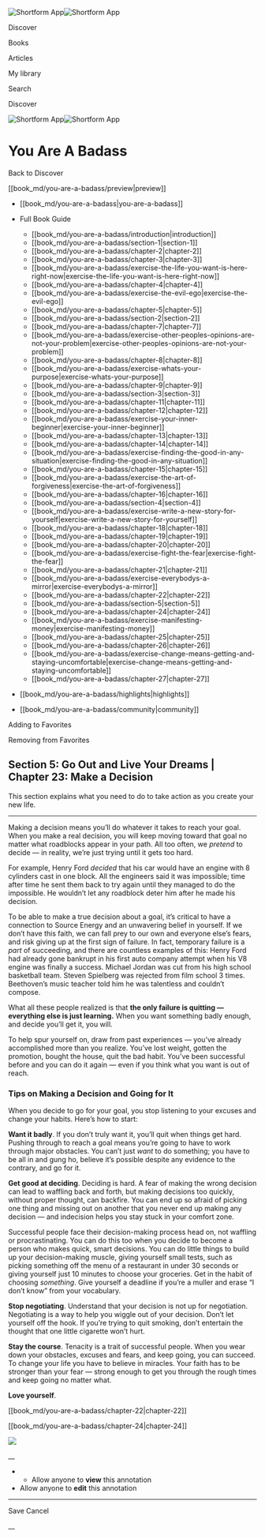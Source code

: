 ![Shortform App](/img/logo.36a2399e.svg)![Shortform App](/img/logo-dark.70c1b072.svg)

Discover

Books

Articles

My library

Search

Discover

![Shortform App](/img/logo.36a2399e.svg)![Shortform App](/img/logo-dark.70c1b072.svg)

# You Are A Badass

Back to Discover

[[book_md/you-are-a-badass/preview|preview]]

  * [[book_md/you-are-a-badass|you-are-a-badass]]
  * Full Book Guide

    * [[book_md/you-are-a-badass/introduction|introduction]]
    * [[book_md/you-are-a-badass/section-1|section-1]]
    * [[book_md/you-are-a-badass/chapter-2|chapter-2]]
    * [[book_md/you-are-a-badass/chapter-3|chapter-3]]
    * [[book_md/you-are-a-badass/exercise-the-life-you-want-is-here-right-now|exercise-the-life-you-want-is-here-right-now]]
    * [[book_md/you-are-a-badass/chapter-4|chapter-4]]
    * [[book_md/you-are-a-badass/exercise-the-evil-ego|exercise-the-evil-ego]]
    * [[book_md/you-are-a-badass/chapter-5|chapter-5]]
    * [[book_md/you-are-a-badass/section-2|section-2]]
    * [[book_md/you-are-a-badass/chapter-7|chapter-7]]
    * [[book_md/you-are-a-badass/exercise-other-peoples-opinions-are-not-your-problem|exercise-other-peoples-opinions-are-not-your-problem]]
    * [[book_md/you-are-a-badass/chapter-8|chapter-8]]
    * [[book_md/you-are-a-badass/exercise-whats-your-purpose|exercise-whats-your-purpose]]
    * [[book_md/you-are-a-badass/chapter-9|chapter-9]]
    * [[book_md/you-are-a-badass/section-3|section-3]]
    * [[book_md/you-are-a-badass/chapter-11|chapter-11]]
    * [[book_md/you-are-a-badass/chapter-12|chapter-12]]
    * [[book_md/you-are-a-badass/exercise-your-inner-beginner|exercise-your-inner-beginner]]
    * [[book_md/you-are-a-badass/chapter-13|chapter-13]]
    * [[book_md/you-are-a-badass/chapter-14|chapter-14]]
    * [[book_md/you-are-a-badass/exercise-finding-the-good-in-any-situation|exercise-finding-the-good-in-any-situation]]
    * [[book_md/you-are-a-badass/chapter-15|chapter-15]]
    * [[book_md/you-are-a-badass/exercise-the-art-of-forgiveness|exercise-the-art-of-forgiveness]]
    * [[book_md/you-are-a-badass/chapter-16|chapter-16]]
    * [[book_md/you-are-a-badass/section-4|section-4]]
    * [[book_md/you-are-a-badass/exercise-write-a-new-story-for-yourself|exercise-write-a-new-story-for-yourself]]
    * [[book_md/you-are-a-badass/chapter-18|chapter-18]]
    * [[book_md/you-are-a-badass/chapter-19|chapter-19]]
    * [[book_md/you-are-a-badass/chapter-20|chapter-20]]
    * [[book_md/you-are-a-badass/exercise-fight-the-fear|exercise-fight-the-fear]]
    * [[book_md/you-are-a-badass/chapter-21|chapter-21]]
    * [[book_md/you-are-a-badass/exercise-everybodys-a-mirror|exercise-everybodys-a-mirror]]
    * [[book_md/you-are-a-badass/chapter-22|chapter-22]]
    * [[book_md/you-are-a-badass/section-5|section-5]]
    * [[book_md/you-are-a-badass/chapter-24|chapter-24]]
    * [[book_md/you-are-a-badass/exercise-manifesting-money|exercise-manifesting-money]]
    * [[book_md/you-are-a-badass/chapter-25|chapter-25]]
    * [[book_md/you-are-a-badass/chapter-26|chapter-26]]
    * [[book_md/you-are-a-badass/exercise-change-means-getting-and-staying-uncomfortable|exercise-change-means-getting-and-staying-uncomfortable]]
    * [[book_md/you-are-a-badass/chapter-27|chapter-27]]
  * [[book_md/you-are-a-badass/highlights|highlights]]
  * [[book_md/you-are-a-badass/community|community]]



Adding to Favorites 

Removing from Favorites 

## Section 5: Go Out and Live Your Dreams | Chapter 23: Make a Decision

This section explains what you need to do to take action as you create your new life.

* * *

Making a decision means you’ll do whatever it takes to reach your goal. When you make a real decision, you will keep moving toward that goal no matter what roadblocks appear in your path. All too often, we _pretend_ to decide — in reality, we’re just trying until it gets too hard.

For example, Henry Ford _decided_ that his car would have an engine with 8 cylinders cast in one block. All the engineers said it was impossible; time after time he sent them back to try again until they managed to do the impossible. He wouldn’t let any roadblock deter him after he made his decision.

To be able to make a true decision about a goal, it’s critical to have a connection to Source Energy and an unwavering belief in yourself. If we don’t have this faith, we can fall prey to our own and everyone else’s fears, and risk giving up at the first sign of failure. In fact, temporary failure is a _part_ of succeeding, and there are countless examples of this: Henry Ford had already gone bankrupt in his first auto company attempt when his V8 engine was finally a success. Michael Jordan was cut from his high school basketball team. Steven Spielberg was rejected from film school 3 times. Beethoven’s music teacher told him he was talentless and couldn’t compose.

What all these people realized is that **the only failure is quitting — everything else is just learning.** When you want something badly enough, and decide you’ll get it, you will.

To help spur yourself on, draw from past experiences — you’ve already accomplished more than you realize. You’ve lost weight, gotten the promotion, bought the house, quit the bad habit. You’ve been successful before and you can do it again — even if you think what you want is out of reach.

### Tips on Making a Decision and Going for It

When you decide to go for your goal, you stop listening to your excuses and change your habits. Here’s how to start:

**Want it badly**. If you don’t truly want it, you’ll quit when things get hard. Pushing through to reach a goal means you’re going to have to work through major obstacles. You can’t just _want_ to do something; you have to be all in and gung ho, believe it’s possible despite any evidence to the contrary, and go for it.

**Get good at deciding**. Deciding is hard. A fear of making the wrong decision can lead to waffling back and forth, but making decisions too quickly, without proper thought, can backfire. You can end up so afraid of picking one thing and missing out on another that you never end up making any decision — and indecision helps you stay stuck in your comfort zone.

Successful people face their decision-making process head on, not waffling or procrastinating. You can do this too when you decide to become a person who makes quick, smart decisions. You can do little things to build up your decision-making muscle, giving yourself small tests, such as picking something off the menu of a restaurant in under 30 seconds or giving yourself just 10 minutes to choose your groceries. Get in the habit of choosing _something_. Give yourself a deadline if you’re a muller and erase “I don’t know” from your vocabulary.

**Stop negotiating**. Understand that your decision is not up for negotiation. Negotiating is a way to help you wiggle out of your decision. Don’t let yourself off the hook. If you’re trying to quit smoking, don’t entertain the thought that one little cigarette won’t hurt.

**Stay the course**. Tenacity is a trait of successful people. When you wear down your obstacles, excuses and fears, and keep going, you can succeed. To change your life you have to believe in miracles. Your faith has to be stronger than your fear — strong enough to get you through the rough times and keep going no matter what.

**Love yourself**.

[[book_md/you-are-a-badass/chapter-22|chapter-22]]

[[book_md/you-are-a-badass/chapter-24|chapter-24]]

![](https://bat.bing.com/action/0?ti=56018282&Ver=2&mid=0beba6b3-0fd1-46b6-9f48-7e207894025a&sid=72e6e650642c11eeb2dd2161d176fe8d&vid=72e70890642c11eeb72d79fe7b6df2c6&vids=0&msclkid=N&pi=0&lg=en-US&sw=800&sh=600&sc=24&nwd=1&tl=Shortform%20%7C%20Book&p=https%3A%2F%2Fwww.shortform.com%2Fapp%2Fbook%2Fyou-are-a-badass%2Fsection-5&r=&lt=1358&evt=pageLoad&sv=1&rn=111919)

__

  *   * Allow anyone to **view** this annotation
  * Allow anyone to **edit** this annotation



* * *

Save Cancel

__




